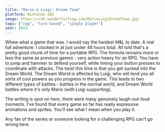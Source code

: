 ```yaml
---
title: "Mario & Luigi: Dream Team"
platform: Nintendo 3DS
image: https://cdn.wonderfulfrog.com/MarioLuigiDreamTeam.jpg
tags: ["rpg", "turn based", "single player"]
year: 2013
---
```


Whew what a game that was. I would say the hardest M&L to date. A real full adventure. I clocked in at just under 48 hours total. All told that's a pretty good chunk of time for a portable RPG. The formula remains more or less the same as previous games - very action heavy for an RPG. You have to jump and hammer to defend yourself, while timing your button presses to coordinate with attacks. The twist this time is that you get sucked into the Dream World. The Dream World is affected by Luigi, who will lend you all sorts of cool powers as you progress in the game. This leads to two different types of battles - battles in the normal world, and Dream World battles where it's only Mario (with Luigi supporting).

The writing is spot on here, there were many genuinely laugh-out-loud moments. I've found that every game so far has really expressive animations and sprites. You'll see what I mean when you play it.

Any fan of the series or someone looking for a challenging RPG can't go wrong here.
